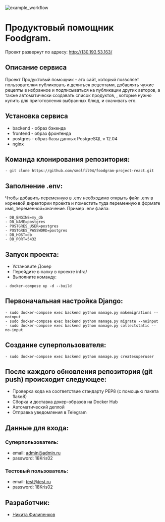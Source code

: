 ![example_workflow](https://github.com/smolfil94/foodgram-project-react/actions/workflows/foodgram_workflow.yml/badge.svg)

# Продуктовый помощник Foodgram.

Проект развернут по адресу: http://130.193.53.163/

## Описание сервиса

Проект Продуктовый помощник - это сайт, который позволяет пользователям публиковать и делиться рецептами, добавлять чужие рецепты в избранное и подписываться на публикации других авторов, а также автоматически создавать список продуктов, , которые нужно купить для приготовления выбранных блюд, и скачивать его.

## Установка сервиса

* backend - образ бэкенда
* frontend - образ фронтенда
* postgres - образ базы данных PostgreSQL v 12.04
* nginx

## Команда клонирования репозитория:

```
- git clone https://github.com/smolfil94/foodgram-project-react.git
```

## Заполнение .env:

Чтобы добавить переменную в .env необходимо открыть файл .env в корневой директории проекта и поместить туда переменную в формате имя_переменной=значение. Пример .env файла:

```
- DB_ENGINE=my_db
- DB_NAME=postgres
- POSTGRES_USER=postgres
- POSTGRES_PASSWORD=postgres
- DB_HOST=db
- DB_PORT=5432
```
## Запуск проекта:
 * Установите Докер
 * Перейдите в папку в проекте infra/
 * Выполните команду:

```
- docker-compose up -d --build
```

## Первоначальная настройка Django:

```
- sudo docker-compose exec backend python manage.py makemigrations --noinput
- sudo docker-compose exec backend python manage.py migrate --noinput
- sudo docker-compose exec backend python manage.py collectstatic --no-input
```

## Создание суперпользователя:
```
- sudo docker-compose exec backend python manage.py createsuperuser
```

## После каждого обновления репозитория (git push) происходит следующее:

 * Проверка кода на соответствие стандарту PEP8 (с помощью пакета flake8)
 * Сборка и доставка докер-образов на Docker Hub
 * Автоматический деплой
 * Отправка уведомления в Telegram

## Данные для входа:

### Суперпользователь:

* email: admin@admin.ru
* password: 18Kris02

### Тестовый пользователь:

* email: test@test.ru
* password: 18Kris02

## Разработчик: 
* [Никитa Филипенков](https://github.com/smolfil94)
